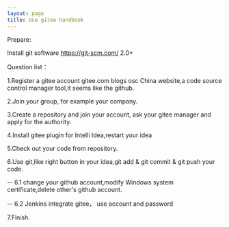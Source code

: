 ```yaml
---
layout: page
title: Use gitee handbook
---
```


Prepare:

Install git software https://git-scm.com/ 2.0+

Question list：

1.Register a gitee account gitee.com blogs osc China website,a code source control manager tool,it seems like the github.

2.Join your group, for example your company.

3.Create a repository and join your account, ask your gitee manager and apply for the authority.

4.Install gitee plugin for Intelli Idea,restart your idea

5.Check out your code from repository.

6.Use git,like right button in your idea,git add & git commit & git push your code.

   -- 6.1 change your github account,modify Windows system certificate,delete other's github account.
   
   -- 6.2 Jenkins integrate gitee， use account and password
   
7.Finish.